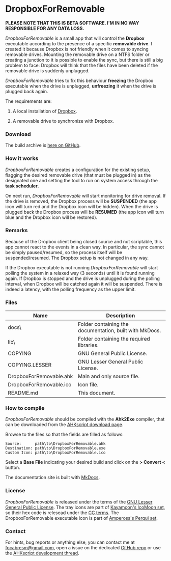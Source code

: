 # DropboxForRemovable

**PLEASE NOTE THAT THIS IS BETA SOFTWARE. I'M IN NO WAY RESPONSIBLE FOR ANY DATA LOSS.**

*DropboxForRemovable* is a small app that will control the **Dropbox** executable according to the presence of a specific **removable drive**. I created it because Dropbox is not friendly when it comes to syncing removable drives. Mounting the removable drive on a NTFS folder or creating a junction to it is possible to enable the sync, but there is still a big problem to face: Dropbox will think that the files have been deleted if the removable drive is suddenly unplugged.

*DropboxForRemovable* tries to fix this behaviour **freezing** the Dropbox executable when the drive is unplugged, **unfreezing** it when the drive is plugged back again.

The requirements are:

1. A local installation of [Dropbox](https://www.dropbox.com/).

2. A removable drive to synchronize with Dropbox.

### Download

The build archive is [here on GitHub](https://github.com/cyruz-git/DropboxForRemovable/releases).

### How it works

*DropboxForRemovable* creates a configuration for the existing setup, flagging the desired removable drive (that must be plugged in) as the designated one and setting the tool to run on system access through the **task scheduler**.

On next run, *DropboxForRemovable* will start monitoring for drive removal. If the drive is removed, the Dropbox process will be **SUSPENDED** (the app icon will turn red and the Dropbox icon will be hidden). When the drive is plugged back the Dropbox process will be **RESUMED** (the app icon will turn blue and the Dropbox icon will be restored).

### Remarks

Because of the Dropbox client being closed source and not scriptable, this app cannot react to the events in a clean way. In particular, the sync cannot be simply paused/resumed, so the process itself will be suspended/resumed. The Dropbox setup is not changed in any way.

If the Dropbox executable is not running *DropboxForRemovable* will start polling the system in a relaxed way (3 seconds) until it is found running again. If Dropbox is stopped and the drive is unplugged during the polling interval, when Dropbox will be catched again it will be suspended. There is indeed a latency, with the polling frequency as the upper limit.

### Files

Name | Description
-----|------------
docs\ | Folder containing the documentation, built with MkDocs.
lib\ | Folder containing the required libraries.
COPYING | GNU General Public License.
COPYING.LESSER | GNU Lesser General Public License.
DropboxForRemovable.ahk | Main and only source file.
DropboxForRemovable.ico | Icon file.
README.md | This document.

### How to compile

*DropboxForRemovable* should be compiled with the **Ahk2Exe** compiler, that can be downloaded from the [AHKscript download page](http://ahkscript.org/download/).

Browse to the files so that the fields are filled as follows:

    Source:      path\to\DropboxForRemovable.ahk
    Destination: path\to\DropboxForRemovable.exe
    Custom Icon: path\to\DropboxForRemovable.ico

Select a **Base File** indicating your desired build and click on the **> Convert <** button.

The documentation site is built with [MkDocs](http://www.mkdocs.org/).

### License

*DropboxForRemovable* is released under the terms of the [GNU Lesser General Public License](http://www.gnu.org/licenses/). The tray icons are part of [Kayamoon's IcoMoon set](https://www.iconfinder.com/iconsets/Keyamoon-IcoMoon--limited), so their hex code is relesead under the [CC terms](http://creativecommons.org/licenses/by-sa/3.0/). The DropboxForRemovable executable icon is part of [Ampeross's Perqui set](https://www.iconfinder.com/iconsets/perqui).

### Contact

For hints, bug reports or anything else, you can contact me at [focabresm@gmail.com](mailto:focabresm@gmail.com), open a issue on the dedicated [GitHub repo](https://github.com/cyruz-git/DropboxForRemovable) or use the [AHKscript development thread](http://ahkscript.org/boards/viewtopic.php?f=6&t=1173).